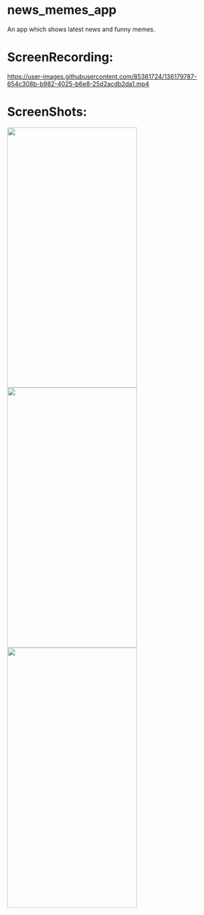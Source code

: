 # news_memes_app

An app which shows latest news and funny memes.

# ScreenRecording:
https://user-images.githubusercontent.com/85361724/136179787-654c308b-b982-4025-b6e8-25d2acdb2da1.mp4

# ScreenShots:
<img src="https://user-images.githubusercontent.com/85361724/136180054-41ed6eb3-c509-48cc-ac48-b3ea1f0cc29b.jpeg" width="300" height="600">
<img src="https://user-images.githubusercontent.com/85361724/136180059-0596c16e-4304-4fcc-ac07-b715d294cb06.jpeg" width="300" height="600">
<img src="https://user-images.githubusercontent.com/85361724/136180064-c04a1460-7f5a-4b38-8808-9ff4020965ca.jpeg" width="300" height="600">
